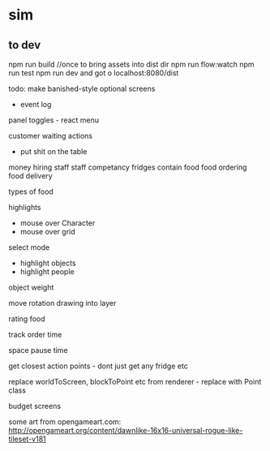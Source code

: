# sim

## to dev

npm run build //once to bring assets into dist dir
npm run flow:watch
npm run test
npm run dev
and got o localhost:8080/dist


todo:
make banished-style optional screens
 - event log

panel toggles - react menu

customer waiting actions
 - put shit on the table

 money
 hiring staff
staff competancy
fridges contain food
food ordering
food delivery

types of food

highlights
 - mouse over Character
 - mouse over grid

select mode
 - highlight objects
 - highlight people

object weight

move rotation drawing into layer

rating food

track order time

space pause time

get closest action points - dont just get any fridge etc

replace worldToScreen, blockToPoint etc from renderer - replace with Point class

budget screens

some art from opengameart.com:
http://opengameart.org/content/dawnlike-16x16-universal-rogue-like-tileset-v181
